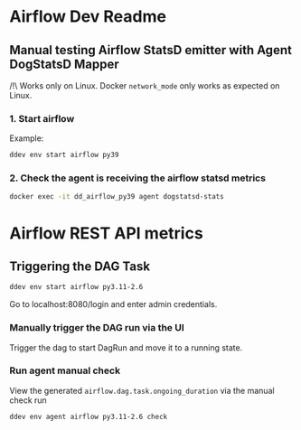 # Airflow Dev Readme

## Manual testing Airflow StatsD emitter with Agent DogStatsD Mapper
/!\ Works only on Linux. Docker `network_mode` only works as expected on Linux.

### 1. Start airflow

Example:

```bash
ddev env start airflow py39
```

### 2. Check the agent is receiving the airflow statsd metrics

```bash
docker exec -it dd_airflow_py39 agent dogstatsd-stats
```

# Airflow REST API metrics

## Triggering the DAG Task
```bash
ddev env start airflow py3.11-2.6
```
Go to localhost:8080/login and enter admin credentials.

### Manually trigger the DAG run via the UI
Trigger the dag to start DagRun and move it to a running state.

### Run agent manual check
View the generated `airflow.dag.task.ongoing_duration` via the manual check run
```bash
ddev env agent airflow py3.11-2.6 check
```
